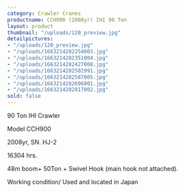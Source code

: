 ```yaml
---
category: Crawler Cranes
productname: CCH900 (2008yr) IHI 90 Ton
layout: product
thumbnail: "/uploads/120_preview.jpg"
detailpictures:
- "/uploads/120_preview.jpg"
- "/uploads/1663214282254003.jpg"
- "/uploads/1663214282351004.jpg"
- "/uploads/1663214282427008.jpg"
- "/uploads/1663214282502991.jpg"
- "/uploads/1663214282587005.jpg"
- "/uploads/1663214282696001.jpg"
- "/uploads/1663214282817002.jpg"
sold: false
---
```


90 Ton IHI Crawler

Model CCH900

2008yr, SN. HJ-2

16304 hrs.

48m boom+ 50Ton + Swivel Hook (main hook not attached).

Working condition/ Used and located in Japan







